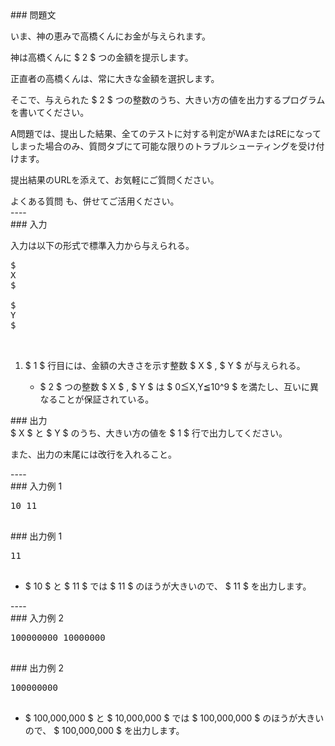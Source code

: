 <div>
<div>
### 
問題文


<section>

いま、神の恵みで高橋くんにお金が与えられます。



神は高橋くんに 
$
2
$
 つの金額を提示します。



正直者の高橋くんは、常に大きな金額を選択します。



そこで、与えられた 
$
2
$
 つの整数のうち、大きい方の値を出力するプログラムを書いてください。


<font>
A問題では、提出した結果、全てのテストに対する判定がWAまたはREになってしまった場合のみ、質問タブにて可能な限りのトラブルシューティングを受け付けます。



提出結果のURLを添えて、お気軽にご質問ください。


<a>
よくある質問
</a>
も、併せてご活用ください。
</font>
</section>
</div>
----

<div>
<div>
### 
入力


<section>

入力は以下の形式で標準入力から与えられる。

<pre>
$
X
$
 
$
Y
$


</pre>
<ol>
<li>
$
1
$
 行目には、金額の大きさを示す整数 
$
X
$
 , 
$
Y
$
 が与えられる。
</li>
<ul>
<li>
$
2
$
 つの整数 
$
X
$
 , 
$
Y
$
 は 
$
0≦X,Y≦10^9
$
 を満たし、互いに異なることが保証されている。
</li>
</ul>
</ol>
</section>
</div>
<div>
### 
出力


<section>
$
X
$
 と 
$
Y
$
 のうち、大きい方の値を 
$
1
$
 行で出力してください。



また、出力の末尾には改行を入れること。

</section>
</div>
</div>
----

<div>
### 
入力例 1


<section>
<pre>
10 11

</pre>
</section>
</div>
<div>
### 
出力例 1


<section>
<pre>
11

</pre>
<ul>
<li>
$
10
$
 と 
$
11
$
 では 
$
11
$
 のほうが大きいので、
$
11
$
 を出力します。
</li>
</ul>
</section>
</div>
----

<div>
### 
入力例 2


<section>
<pre>
100000000 10000000

</pre>
</section>
</div>
<div>
### 
出力例 2


<section>
<pre>
100000000

</pre>
<ul>
<li>
$
100,000,000
$
 と 
$
10,000,000
$
 では 
$
100,000,000
$
 のほうが大きいので、
$
100,000,000
$
 を出力します。
</li>
</ul>
</section>
</div>
</div>